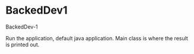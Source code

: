 # BackedDev1
BackedDev-1

Run the application, default java application.
Main class is where the result is printed out.
